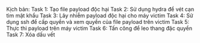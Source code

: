 Kịch bản:
Task 1: Tạo file payload độc hại
Task 2: Sử dụng hydra để vét cạn tìm mật khẩu
Task 3: Lây nhiễm payload độc hại cho máy victim
Task 4: Sử dụng ssh để cấp quyền và xem quyền của file payload trên victim
Task 5: Thực thi payload trên máy victim
Task 6: Tấn công để leo thang đặc quyền
Task 7: Xóa dấu vết
